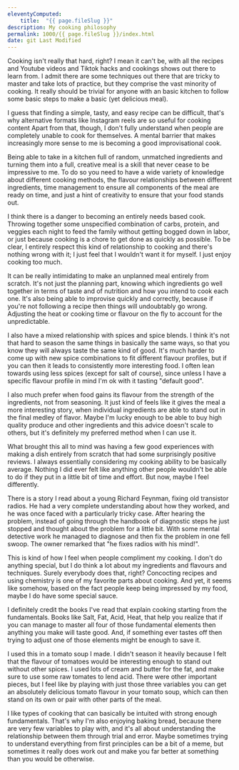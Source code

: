 ```yaml
---
eleventyComputed:
    title:  "{{ page.fileSlug }}"
description: My cooking philosophy
permalink: 1000/{{ page.fileSlug }}/index.html
date: git Last Modified
---
```


Cooking isn't really that hard, right? I mean it can't be, with all the recipes and Youtube videos and Tiktok hacks and cookings shows out there to learn from. I admit there are some techniques out there that are tricky to master and take lots of practice, but they comprise the vast minority of cooking. It really should be trivial for anyone with an basic kitchen to follow some basic steps to make a basic (yet delicious meal).

I guess that finding a simple, tasty, and easy recipe can be difficult, that's why alternative formats like Instagram reels are so useful for cooking content Apart from that, though, I don't fully understand when people are completely unable to cook for themselves. A mental barrier that makes increasingly more sense to me is becoming a good improvisational cook.

Being able to take in a kitchen full of random, unmatched ingredients and turning them into a full, creative meal is a skill that never cease to be impressive to me. To do so you need to have a wide variety of knowledge about different cooking methods, the flavour relationships between different ingredients, time management to ensure all components of the meal are ready on time, and just a hint of creativity to ensure that your food stands out.

I think there is a danger to becoming an entirely needs based cook. Throwing together some unspecified combination of carbs, protein, and veggies each night to feed the family without getting bogged down in labor, or just because cooking is a chore to get done as quickly as possible. To be clear, I entirely respect this kind of relationship to cooking and there's nothing wrong with it; I just feel that I wouldn't want it for myself. I just enjoy cooking too much.

It can be really intimidating to make an unplanned meal entirely from scratch. It's not just the planning part, knowing which ingredients go well together in terms of taste and of nutrition and how you intend to cook each one. It's also being able to improvise quickly and correctly, because if you're not following a recipe then things will undoubtably go wrong. Adjusting the heat or cooking time or flavour on the fly to account for the unpredictable.

I also have a mixed relationship with spices and spice blends. I think it's not that hard to season the same things in basically the same ways, so that you know they will always taste the same kind of good. It's much harder to come up with new spice combinations to fit different flavour profiles, but if you can then it leads to consistently more interesting food. I often lean towards using less spices (except for salt of course), since unless I have a specific flavour profile in mind I'm ok with it tasting "default good".

I also much prefer when food gains its flavour from the strength of the ingredients, not from seasoning. It just kind of feels like it gives the meal a more interesting story, when individual ingredients are able to stand out in the final medley of flavor. Maybe I'm lucky enough to be able to buy high quality produce and other ingredients and this advice doesn't scale to others, but it's definitely my preferred method when I can use it.

What brought this all to mind was having a few good experiences with making a dish entirely from scratch that had some surprisingly positive reviews. I always essentially considering my cooking ability to be basically average. Nothing I did ever felt like anything other people wouldn't be able to do if they put in a little bit of time and effort. But now, maybe I feel differently.

There is a story I read about a young Richard Feynman, fixing old transistor radios. He had a very complete understanding about how they worked, and he was once faced with a particularly tricky case. After hearing the problem, instead of going through the handbook of diagnostic steps he just stopped and thought about the problem for a little bit. With some mental detective work he managed to diagnose and then fix the problem in one fell swoop. The owner remarked that "he fixes radios with his mind!".

This is kind of how I feel when people compliment my cooking. I don't do anything special, but I do think a lot about my ingredients and flavours and techniques. Surely everybody does that, right? Concocting recipes and using chemistry is one of my favorite parts about cooking. And yet, it seems like somehow, based on the fact people keep being impressed by my food, maybe I do have some special sauce.

I definitely credit the books I've read that explain cooking starting from the fundamentals. Books like Salt, Fat, Acid, Heat, that help you realize that if you can manage to master all four of those fundamental elements then anything you make will taste good. And, if something ever tastes off then trying to adjust one of those elements might be enough to save it.

I used this in a tomato soup I made. I didn't season it heavily because I felt that the flavour of tomatoes would be interesting enough to stand out without other spices. I used lots of cream and butter for the fat, and make sure to use some raw tomates to lend acid. There were other important pieces, but I feel like by playing with just those three variables you can get an absolutely delicious tomato flavour in your tomato soup, which can then stand on its own or pair with other parts of the meal.

I like types of cooking that can basically be intuited with strong enough fundamentals. That's why I'm also enjoying baking bread, because there are very few variables to play with, and it's all about understanding the relationship between them through trial and error. Maybe sometimes trying to understand everything from first principles can be a bit of a meme, but sometimes it really does work out and make you far better at something than you would be otherwise.